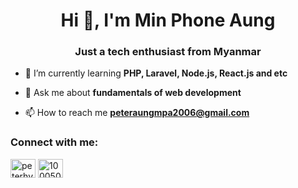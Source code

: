<h1 align="center">Hi 👋, I'm Min Phone Aung</h1>
<h3 align="center">Just a tech enthusiast from Myanmar </h3>

- 🌱 I’m currently learning **PHP, Laravel, Node.js, React.js and etc**

- 💬 Ask me about **fundamentals of web development**

- 📫 How to reach me **peteraungmpa2006@gmail.com**

<h3 align="left">Connect with me:</h3>
<p align="left">
<a href="https://twitter.com/peterhyper_aung" target="blank"><img align="center" src="https://raw.githubusercontent.com/rahuldkjain/github-profile-readme-generator/master/src/images/icons/Social/twitter.svg" alt="peterhyper_aung" height="30" width="40" /></a>
<a href="https://fb.com/100050699178950" target="blank"><img align="center" src="https://raw.githubusercontent.com/rahuldkjain/github-profile-readme-generator/master/src/images/icons/Social/facebook.svg" alt="100050699178950" height="30" width="40" /></a>
</p>
